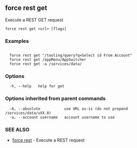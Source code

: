 ## force rest get

Execute a REST GET request

```
force rest get <url> [flags]
```

### Examples

```

  force rest get "/tooling/query?q=Select id From Account"
  force rest get /appMenu/AppSwitcher
  force rest get -a /services/data/

```

### Options

```
  -h, --help   help for get
```

### Options inherited from parent commands

```
  -A, --absolute           use URL as-is (do not prepend /services/data/vXX.0)
  -a, --account username   account username to use
```

### SEE ALSO

* [force rest](force_rest.md)	 - Execute a REST request

